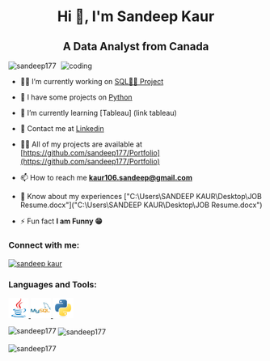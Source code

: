 <h1 align="center">Hi 👋, I'm Sandeep Kaur</h1>
<h2 align="center">A Data Analyst from Canada</h2>

<img align="right" alt="coding" width="400" src="http://www.sdgyoungleaders.org/wp-content/uploads/2020/08/load-image-2020-08-11T213740.954.jpeg">

<p align="left"> <img src="https://komarev.com/ghpvc/?username=sandeep177&label=Profile%20views&color=0e75b6&style=flat" alt="sandeep177" /> </p>

- 👩‍💻 I’m currently working on [SQL👩‍💻 Project](https://github.com/sandeep177/SQL-Projects)

- 📁 I have some projects on [Python](https://github.com/sandeep177/Python-Projects)

- 📖 I’m currently learning [Tableau] (link tableau)

- 🤝 Contact me at [ Linkedin](https://www.linkedin.com/mynetwork/?skipRedirect=true)

- 👨‍💻 All of my projects are available at [https://github.com/sandeep177/Portfolio](https://github.com/sandeep177/Portfolio)

- 📫 How to reach me **kaur106.sandeep@gmail.com**

- 📄 Know about my experiences ["C:\Users\SANDEEP KAUR\Desktop\JOB Resume.docx"]("C:\Users\SANDEEP KAUR\Desktop\JOB Resume.docx")

- ⚡ Fun fact **I am Funny 😁**

<h3 align="left">Connect with me:</h3>
<p align="left">
<a href="https://linkedin.com/in/sandeep kaur" target="blank"><img align="center" src="https://raw.githubusercontent.com/rahuldkjain/github-profile-readme-generator/master/src/images/icons/Social/linked-in-alt.svg" alt="sandeep kaur" height="30" width="40" /></a>
</p>

<h3 align="left">Languages and Tools:</h3>
<p align="left"> <a href="https://www.java.com" target="_blank" rel="noreferrer"> <img src="https://raw.githubusercontent.com/devicons/devicon/master/icons/java/java-original.svg" alt="java" width="40" height="40"/> </a> <a href="https://www.mysql.com/" target="_blank" rel="noreferrer"> <img src="https://raw.githubusercontent.com/devicons/devicon/master/icons/mysql/mysql-original-wordmark.svg" alt="mysql" width="40" height="40"/> </a> <a href="https://www.python.org" target="_blank" rel="noreferrer"> <img src="https://raw.githubusercontent.com/devicons/devicon/master/icons/python/python-original.svg" alt="python" width="40" height="40"/> </a> </p>

<p><img align="left" src="https://github-readme-stats.vercel.app/api/top-langs?username=sandeep177&show_icons=true&locale=en&layout=compact" alt="sandeep177" /></p>

<p>&nbsp;<img align="center" src="https://github-readme-stats.vercel.app/api?username=sandeep177&show_icons=true&locale=en" alt="sandeep177" /></p>

<p><img align="center" src="https://github-readme-streak-stats.herokuapp.com/?user=sandeep177&" alt="sandeep177" /></p>

